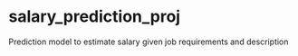 # salary_prediction_proj
Prediction model to estimate salary given job requirements and description
